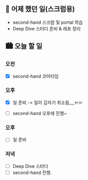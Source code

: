 ## 🌃 어제 했던 일(스크럼용)

- second-hand 스크럼 및 portal 학습
- Deep Dive 스터디 준비 & 레포 정리

## 🏙️ 오늘 할 일

### 오전

- [x] second-hand 코어타임

### 오후

- [x] 일 준비 -> 일이 갑자기 취소됨,,,,ㅠㅠ
- [ ] second-hand 오후에 진행~


### 오후

- [ ] 일 준비


### 저녁

- [ ] Deep Dive 스터디
- [ ] second-hand 진행.
